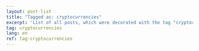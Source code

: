 ```yaml
---
layout: post-list
title: "Tagged as: cryptocurrencies"
excerpt: 'List of all posts, which were decorated with the tag "cryptocurrencies".'  
tag: cryptocurrencies
lang: en
ref: tag-cryptocurrencies
---
```

